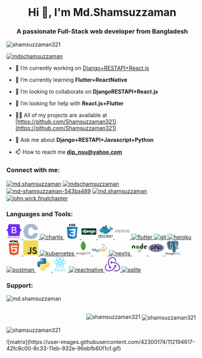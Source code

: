 <h1 align="center">Hi 👋, I'm Md.Shamsuzzaman</h1>
<h3 align="center">A passionate Full-Stack web developer from Bangladesh</h3>

<p align="left"> <img src="https://komarev.com/ghpvc/?username=shamsuzzaman321&label=Profile%20views&color=0e75b6&style=flat" alt="shamsuzzaman321" /> </p>

<p align="left"> <a href="https://twitter.com/mdschamsuzzaman" target="blank"><img src="https://img.shields.io/twitter/follow/mdschamsuzzaman?logo=twitter&style=for-the-badge" alt="mdschamsuzzaman" /></a> </p>

- 🔭 I’m currently working on [Django+RESTAPI+React.js](https://github.com/Shamsuzzaman321/herokudjangoreact)

- 🌱 I’m currently learning **Flutter+ReactNative**

- 👯 I’m looking to collaborate on **DjangoRESTAPI+React.js**

- 🤝 I’m looking for help with **React.js+Flutter**

- 👨‍💻 All of my projects are available at [https://github.com/Shamsuzzaman321](https://github.com/Shamsuzzaman321)

- 💬 Ask me about **Django+RESTAPI+Javascript+Python**

- 📫 How to reach me **dip_nsu@yahoo.com**

<h3 align="left">Connect with me:</h3>
<p align="left">
<a href="https://dev.to/md.shamsuzzaman" target="blank"><img align="center" src="https://cdn.jsdelivr.net/npm/simple-icons@3.0.1/icons/dev-dot-to.svg" alt="md.shamsuzzaman" height="30" width="40" /></a>
<a href="https://twitter.com/mdschamsuzzaman" target="blank"><img align="center" src="https://cdn.jsdelivr.net/npm/simple-icons@3.0.1/icons/twitter.svg" alt="mdschamsuzzaman" height="30" width="40" /></a>
<a href="https://linkedin.com/in/md-shamsuzzaman-543ba489" target="blank"><img align="center" src="https://cdn.jsdelivr.net/npm/simple-icons@3.0.1/icons/linkedin.svg" alt="md-shamsuzzaman-543ba489" height="30" width="40" /></a>
<a href="https://codesandbox.com/md.shamsuzzaman" target="blank"><img align="center" src="https://cdn.jsdelivr.net/npm/simple-icons@3.0.1/icons/codesandbox.svg" alt="md.shamsuzzaman" height="30" width="40" /></a>
<a href="https://fb.com/john.wick.finalchapter" target="blank"><img align="center" src="https://cdn.jsdelivr.net/npm/simple-icons@3.0.1/icons/facebook.svg" alt="john.wick.finalchapter" height="30" width="40" /></a>
</p>

<h3 align="left">Languages and Tools:</h3>
<p align="left"> <a href="https://getbootstrap.com" target="_blank"> <img src="https://raw.githubusercontent.com/devicons/devicon/master/icons/bootstrap/bootstrap-plain-wordmark.svg" alt="bootstrap" width="40" height="40"/> </a> <a href="https://www.cprogramming.com/" target="_blank"> <img src="https://raw.githubusercontent.com/devicons/devicon/master/icons/c/c-original.svg" alt="c" width="40" height="40"/> </a> <a href="https://www.chartjs.org" target="_blank"> <img src="https://www.chartjs.org/media/logo-title.svg" alt="chartjs" width="40" height="40"/> </a> <a href="https://www.w3schools.com/css/" target="_blank"> <img src="https://raw.githubusercontent.com/devicons/devicon/master/icons/css3/css3-original-wordmark.svg" alt="css3" width="40" height="40"/> </a> <a href="https://www.djangoproject.com/" target="_blank"> <img src="https://raw.githubusercontent.com/devicons/devicon/master/icons/django/django-original.svg" alt="django" width="40" height="40"/> </a> <a href="https://www.docker.com/" target="_blank"> <img src="https://raw.githubusercontent.com/devicons/devicon/master/icons/docker/docker-original-wordmark.svg" alt="docker" width="40" height="40"/> </a> <a href="https://expressjs.com" target="_blank"> <img src="https://raw.githubusercontent.com/devicons/devicon/master/icons/express/express-original-wordmark.svg" alt="express" width="40" height="40"/> </a> <a href="https://flutter.dev" target="_blank"> <img src="https://www.vectorlogo.zone/logos/flutterio/flutterio-icon.svg" alt="flutter" width="40" height="40"/> </a> <a href="https://git-scm.com/" target="_blank"> <img src="https://www.vectorlogo.zone/logos/git-scm/git-scm-icon.svg" alt="git" width="40" height="40"/> </a> <a href="https://heroku.com" target="_blank"> <img src="https://www.vectorlogo.zone/logos/heroku/heroku-icon.svg" alt="heroku" width="40" height="40"/> </a> <a href="https://www.w3.org/html/" target="_blank"> <img src="https://raw.githubusercontent.com/devicons/devicon/master/icons/html5/html5-original-wordmark.svg" alt="html5" width="40" height="40"/> </a> <a href="https://developer.mozilla.org/en-US/docs/Web/JavaScript" target="_blank"> <img src="https://raw.githubusercontent.com/devicons/devicon/master/icons/javascript/javascript-original.svg" alt="javascript" width="40" height="40"/> </a> <a href="https://kubernetes.io" target="_blank"> <img src="https://www.vectorlogo.zone/logos/kubernetes/kubernetes-icon.svg" alt="kubernetes" width="40" height="40"/> </a> <a href="https://www.mongodb.com/" target="_blank"> <img src="https://raw.githubusercontent.com/devicons/devicon/master/icons/mongodb/mongodb-original-wordmark.svg" alt="mongodb" width="40" height="40"/> </a> <a href="https://www.mysql.com/" target="_blank"> <img src="https://raw.githubusercontent.com/devicons/devicon/master/icons/mysql/mysql-original-wordmark.svg" alt="mysql" width="40" height="40"/> </a> <a href="https://nextjs.org/" target="_blank"> <img src="https://cdn.worldvectorlogo.com/logos/nextjs-3.svg" alt="nextjs" width="40" height="40"/> </a> <a href="https://nodejs.org" target="_blank"> <img src="https://raw.githubusercontent.com/devicons/devicon/master/icons/nodejs/nodejs-original-wordmark.svg" alt="nodejs" width="40" height="40"/> </a> <a href="https://www.php.net" target="_blank"> <img src="https://raw.githubusercontent.com/devicons/devicon/master/icons/php/php-original.svg" alt="php" width="40" height="40"/> </a> <a href="https://www.postgresql.org" target="_blank"> <img src="https://raw.githubusercontent.com/devicons/devicon/master/icons/postgresql/postgresql-original-wordmark.svg" alt="postgresql" width="40" height="40"/> </a> <a href="https://postman.com" target="_blank"> <img src="https://www.vectorlogo.zone/logos/getpostman/getpostman-icon.svg" alt="postman" width="40" height="40"/> </a> <a href="https://www.python.org" target="_blank"> <img src="https://raw.githubusercontent.com/devicons/devicon/master/icons/python/python-original.svg" alt="python" width="40" height="40"/> </a> <a href="https://reactjs.org/" target="_blank"> <img src="https://raw.githubusercontent.com/devicons/devicon/master/icons/react/react-original-wordmark.svg" alt="react" width="40" height="40"/> </a> <a href="https://reactnative.dev/" target="_blank"> <img src="https://reactnative.dev/img/header_logo.svg" alt="reactnative" width="40" height="40"/> </a> <a href="https://redux.js.org" target="_blank"> <img src="https://raw.githubusercontent.com/devicons/devicon/master/icons/redux/redux-original.svg" alt="redux" width="40" height="40"/> </a> <a href="https://www.sqlite.org/" target="_blank"> <img src="https://www.vectorlogo.zone/logos/sqlite/sqlite-icon.svg" alt="sqlite" width="40" height="40"/> </a> </p>

<h3 align="left">Support:</h3>
<p><a href="https://www.buymeacoffee.com/md.shamsuzzaman"> <img align="left" src="https://cdn.buymeacoffee.com/buttons/v2/default-yellow.png" height="50" width="210" alt="md.shamsuzzaman" /></a></p><br><br>

<p><img align="left" src="https://github-readme-stats.vercel.app/api/top-langs?username=shamsuzzaman321&show_icons=true&locale=en&layout=compact" alt="shamsuzzaman321" /></p>

<p>&nbsp;<img align="center" src="https://github-readme-stats.vercel.app/api?username=shamsuzzaman321&show_icons=true&locale=en" alt="shamsuzzaman321" /></p>

<p><img align="center" src="https://github-readme-streak-stats.herokuapp.com/?user=shamsuzzaman321&" alt="shamsuzzaman321" /></p>
![matrix](https://user-images.githubusercontent.com/42300174/112194617-42fc8c00-8c33-11eb-932e-96ebfb60f1cf.gif)

